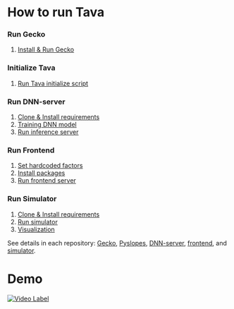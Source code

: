 # How to run Tava

### Run Gecko

1. [Install & Run Gecko](./docs/gecko.md#install--run-gecko)

### Initialize Tava

1. [Run Tava initialize script](./docs/Tava_init.md#run-tava-initialize-script)

### Run DNN-server

1. [Clone & Install requirements](./docs/DNN-server.md#clone--install-requirements)
2. [Training DNN model](./docs/DNN-server.md#training-model)
3. [Run inference server](./docs/DNN-server.md#run-inference-server)

### Run Frontend

1. [Set hardcoded factors](./docs/frontend.md#set-hardcoded-factors)
2. [Install packages](./docs/frontend.md#install-packages)
3. [Run frontend server](./docs/frontend.md#run-server)

### Run Simulator

1. [Clone & Install requirements](./docs/simulator.md#clone--install-requirements)
2. [Run simulator](./docs/simulator.md#run-simulator)
3. [Visualization](./docs/simulator.md#visualization)

See details in each repository: [Gecko](https://github.com/t-ava/gecko), [Pyslopes](https://github.com/t-ava/pyslopes), [DNN-server](https://github.com/t-ava/citibike-DNN), [frontend](https://github.com/t-ava/tava-frontend), and [simulator](https://github.com/t-ava/tava-simulator).

# Demo

[![Video Label](http://img.youtube.com/vi/R-3okiePZ8I/0.jpg)](https://youtu.be/R-3okiePZ8I)
